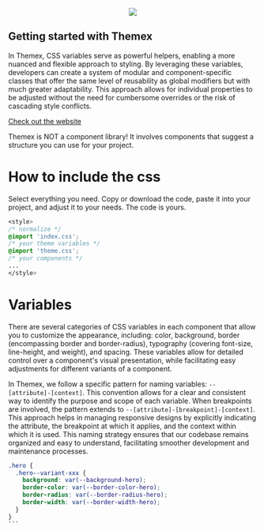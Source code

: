 <p align="center"><a href="https://themexproject.com/"><img src="https://github.com/karstenbiedermann/themex-project/assets/114942316/6a8d88cf-3a55-4c67-9b14-ee6f4d7dcd27">
 </a></p>



## Getting started with Themex

In Themex, CSS variables serve as powerful helpers, enabling a more nuanced and flexible approach to styling. By leveraging these variables, developers can create a system of modular and component-specific classes that offer the same level of reusability as global modifiers but with much greater adaptability. This approach allows for individual properties to be adjusted without the need for cumbersome overrides or the risk of cascading style conflicts.

[Check out the website]([https://link-url-here.org](https://themexproject.com))

Themex is NOT a component library! It involves components that suggest a structure you can use for your project.

# How to include the css

Select everything you need. Copy or download the code, paste it into your project, and adjust it to your needs. The code is yours.

```css
<style>
/* normalize */
@import 'index.css';
/* your theme variables */
@import 'theme.css';
/* your components */
...
</style>
```

# Variables

There are several categories of CSS variables in each component that allow you to customize the appearance, including: color, background, border (encompassing border and border-radius), typography (covering font-size, line-height, and weight), and spacing. These variables allow for detailed control over a component's visual presentation, while facilitating easy adjustments for different variants of a component.

In Themex, we follow a specific pattern for naming variables: `--[attribute]-[context]`. This convention allows for a clear and consistent way to identify the purpose and scope of each variable. When breakpoints are involved, the pattern extends to `--[attribute]-[breakpoint]-[context]`. This approach helps in managing responsive designs by explicitly indicating the attribute, the breakpoint at which it applies, and the context within which it is used. This naming strategy ensures that our codebase remains organized and easy to understand, facilitating smoother development and maintenance processes.

````css
.hero {
  .hero--variant-xxx {
    background: var(--background-hero);
    border-color: var(--border-color-hero);
    border-radius: var(--border-radius-hero);
    border-width: var(--border-width-hero);
  }
}
```
````
